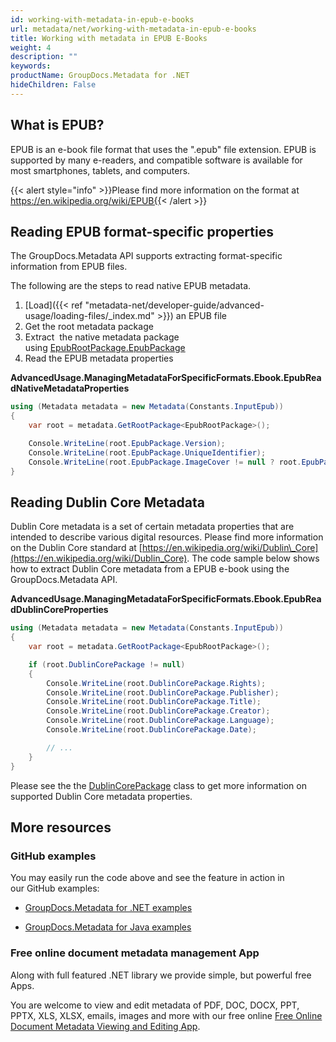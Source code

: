 ```yaml
---
id: working-with-metadata-in-epub-e-books
url: metadata/net/working-with-metadata-in-epub-e-books
title: Working with metadata in EPUB E-Books
weight: 4
description: ""
keywords: 
productName: GroupDocs.Metadata for .NET
hideChildren: False
---
```

## What is EPUB?

EPUB is an e-book file format that uses the ".epub" file extension. EPUB is supported by many e-readers, and compatible software is available for most smartphones, tablets, and computers. 

{{< alert style="info" >}}Please find more information on the format at https://en.wikipedia.org/wiki/EPUB{{< /alert >}}

## Reading EPUB format-specific properties

The GroupDocs.Metadata API supports extracting format-specific information from EPUB files.

The following are the steps to read native EPUB metadata.

1.  [Load]({{< ref "metadata-net/developer-guide/advanced-usage/loading-files/_index.md" >}}) an EPUB file
2.  Get the root metadata package
3.  Extract  the native metadata package using [EpubRootPackage.EpubPackage](https://apireference.groupdocs.com/net/metadata/groupdocs.metadata.formats.ebook/epubrootpackage/properties/epubpackage)
4.  Read the EPUB metadata properties

**AdvancedUsage.ManagingMetadataForSpecificFormats.Ebook.EpubReadNativeMetadataProperties**

```csharp
using (Metadata metadata = new Metadata(Constants.InputEpub))
{
	var root = metadata.GetRootPackage<EpubRootPackage>();

	Console.WriteLine(root.EpubPackage.Version);
	Console.WriteLine(root.EpubPackage.UniqueIdentifier);
	Console.WriteLine(root.EpubPackage.ImageCover != null ? root.EpubPackage.ImageCover.Length : 0);
}
```

## Reading Dublin Core Metadata

Dublin Core metadata is a set of certain metadata properties that are intended to describe various digital resources. Please find more information on the Dublin Core standard at [https://en.wikipedia.org/wiki/Dublin\_Core](https://en.wikipedia.org/wiki/Dublin_Core). The code sample below shows how to extract Dublin Core metadata from a EPUB e-book using the GroupDocs.Metadata API.

**AdvancedUsage.ManagingMetadataForSpecificFormats.Ebook.EpubReadDublinCoreProperties**

```csharp
using (Metadata metadata = new Metadata(Constants.InputEpub))
{
	var root = metadata.GetRootPackage<EpubRootPackage>();

	if (root.DublinCorePackage != null)
	{
		Console.WriteLine(root.DublinCorePackage.Rights);
		Console.WriteLine(root.DublinCorePackage.Publisher);
		Console.WriteLine(root.DublinCorePackage.Title);
		Console.WriteLine(root.DublinCorePackage.Creator);
		Console.WriteLine(root.DublinCorePackage.Language);
		Console.WriteLine(root.DublinCorePackage.Date);

		// ...
	}
}
```

Please see the the [DublinCorePackage](https://apireference.groupdocs.com/net/metadata/groupdocs.metadata.standards.dublincore/dublincorepackage) class to get more information on supported Dublin Core metadata properties.

## More resources

### GitHub examples

You may easily run the code above and see the feature in action in our GitHub examples:

*   [GroupDocs.Metadata for .NET examples](https://github.com/groupdocs-metadata/GroupDocs.Metadata-for-.NET)
    
*   [GroupDocs.Metadata for Java examples](https://github.com/groupdocs-metadata/GroupDocs.Metadata-for-Java)
    

### Free online document metadata management App

Along with full featured .NET library we provide simple, but powerful free Apps.

You are welcome to view and edit metadata of PDF, DOC, DOCX, PPT, PPTX, XLS, XLSX, emails, images and more with our free online [Free Online Document Metadata Viewing and Editing App](https://products.groupdocs.app/metadata).
